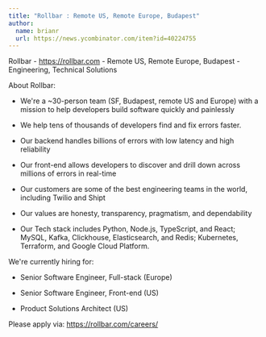 ```yaml
---
title: "Rollbar : Remote US, Remote Europe, Budapest"
author:
  name: brianr
  url: https://news.ycombinator.com/item?id=40224755
---
```

Rollbar - <a href="https:&#x2F;&#x2F;rollbar.com" rel="nofollow">https:&#x2F;&#x2F;rollbar.com</a> - Remote US, Remote Europe, Budapest - Engineering, Technical Solutions

About Rollbar:

* We&#x27;re a ~30-person team (SF, Budapest, remote US and Europe) with a mission to help developers build software quickly and painlessly

* We help tens of thousands of developers find and fix errors faster.

* Our backend handles billions of errors with low latency and high reliability

* Our front-end allows developers to discover and drill down across millions of errors in real-time

* Our customers are some of the best engineering teams in the world, including Twilio and Shipt

* Our values are honesty, transparency, pragmatism, and dependability

* Our Tech stack includes Python, Node.js, TypeScript, and React; MySQL, Kafka, Clickhouse, Elasticsearch, and Redis; Kubernetes, Terraform, and Google Cloud Platform.

We&#x27;re currently hiring for:

- Senior Software Engineer, Full-stack (Europe)

- Senior Software Engineer, Front-end (US)

- Product Solutions Architect (US)

Please apply via: <a href="https:&#x2F;&#x2F;rollbar.com&#x2F;careers&#x2F;" rel="nofollow">https:&#x2F;&#x2F;rollbar.com&#x2F;careers&#x2F;</a>
